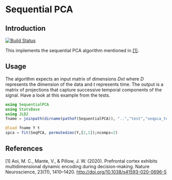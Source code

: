 # Sequential PCA

## Introduction
[![Build Status](https://travis-ci.com/grero/SequentialPCA.jl.svg?branch=master)](https://travis-ci.com/grero/SequentialPCA.jl)

This implements the sequential PCA algorithm mentioned in [[1]](#aoietal).

## Usage 

The algorithm expects an input matrix of dimensions *Dxt* where *D* represents the dimension of the data and *t* represents time. The output is a matrix of projections that capture successive temporal components of the signal. Have a look at this example from the tests.

```julia
using SequentialPCA
using StatsBase
using JLD2
fname = joinpath(dirname(pathof(SequentialPCA)), "..","test","seqpca_testdata.jd2")

@load fname Y t
spca = fit(SeqPCA, permutedims(Y,[2,1]);ncomps=2)
```


## References
<a name="aoietal">[1]</a> Aoi, M. C., Mante, V., & Pillow, J. W. (2020). Prefrontal cortex exhibits multidimensional dynamic encoding during decision-making. Nature Neuroscience, 23(11), 1410–1420. http://doi.org/10.1038/s41593-020-0696-5

